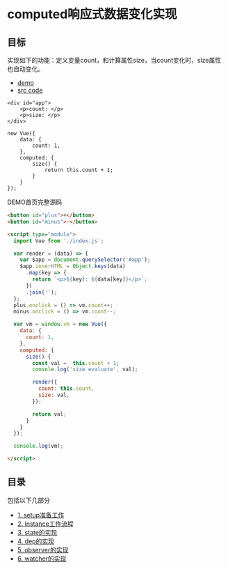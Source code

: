 # computed响应式数据变化实现


## 目标

实现如下的功能：定义变量count，和计算属性size，当count变化时，size属性也自动变化。

- [demo](https://xinchou16.github.io/MIX/Vue/v2/principle/lib-vue2-observer/demo/)
- [src code](https://github.com/XinChou16/MIX/blob/master/Vue/v2/principle/lib-vue2-observer/demo/index.html)

```vue
<div id="app">
    <p>count: </p>
    <p>size: </p>
</div>

new Vue({
    data: {
        count: 1,
    },
    computed: {
        size() {
            return this.count + 1;
        }
    }
});
```

DEMO首页完整源码

```html
<button id="plus">+</button>
<button id="minus">-</button>

<script type="module">
  import Vue from './index.js';

  var render = (data) => {
    var $app = document.querySelector('#app');
    $app.innerHTML = Object.keys(data)
      .map(key => {
        return `<p>${key}: ${data[key]}</p>`;
      })
      .join('');
  };
  plus.onclick = () => vm.count++;
  minus.onclick = () => vm.count--;

  var vm = window.vm = new Vue({
    data: {
      count: 1,
    },
    computed: {
      size() {
        const val =  this.count + 1;
        console.log('size evaluate', val);

        render({
          count: this.count,
          size: val,
        });

        return val;
      }
    }
  });

  console.log(vm);

</script>

```

## 目录

包括以下几部分

- [1. setup准备工作](./reactive-1-start.md)
- [2. instance工作流程](./reactive-2-instance.md)
- [3. state的实现](./reactive-3-state.md)
- [4. dep的实现](./reactive-4-dep.md)
- [5. observer的实现](./reactive-5-observer.md)
- [6. watcher的实现](./reactive-6-watcher.md)
